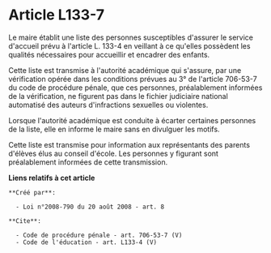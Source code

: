 # Article L133-7

Le maire établit une liste des personnes susceptibles d'assurer le service d'accueil prévu à l'article L. 133-4 en veillant à
ce qu'elles possèdent les qualités nécessaires pour accueillir et encadrer des enfants. 

Cette liste est transmise à l'autorité académique qui s'assure, par une vérification opérée dans les conditions prévues au 3°
de l'article 706-53-7 du code de procédure pénale, que ces personnes, préalablement informées de la vérification, ne figurent
pas dans le fichier judiciaire national automatisé des auteurs d'infractions sexuelles ou violentes. 

Lorsque l'autorité académique est conduite à écarter certaines personnes de la liste, elle en informe le maire sans en
divulguer les motifs. 

Cette liste est transmise pour information aux représentants des parents d'élèves élus au conseil d'école. Les personnes y
figurant sont préalablement informées de cette transmission.

**Liens relatifs à cet article**

	**Créé par**:

	  - Loi n°2008-790 du 20 août 2008 - art. 8

	**Cite**:

	  - Code de procédure pénale - art. 706-53-7 (V)
	  - Code de l'éducation - art. L133-4 (V)
